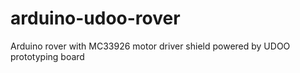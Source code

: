 arduino-udoo-rover
==================

Arduino rover with MC33926 motor driver shield powered by UDOO prototyping board

